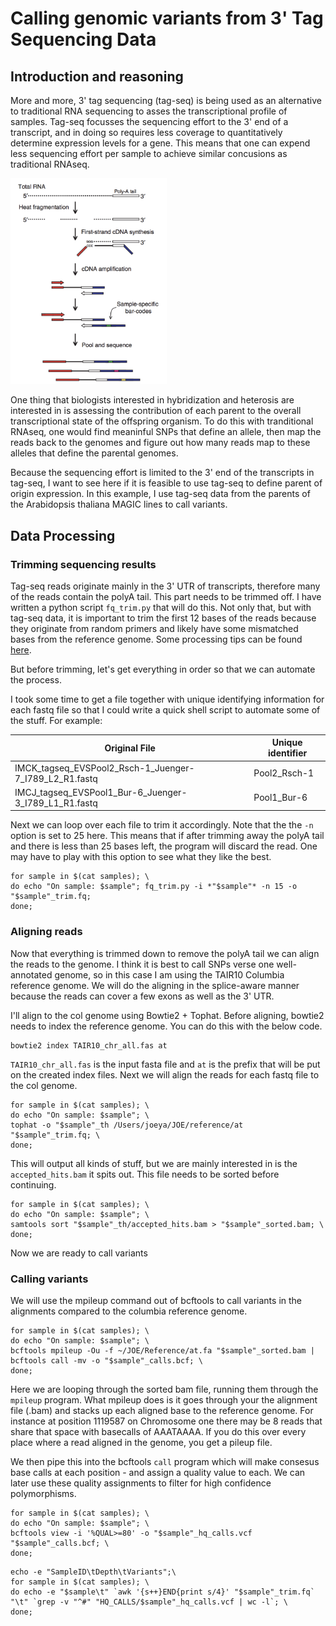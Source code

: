# Calling genomic variants from 3' Tag Sequencing Data

## Introduction and reasoning
More and more, 3' tag sequencing (tag-seq) is being used as an alternative to traditional RNA sequencing to asses the transcriptional profile of samples. Tag-seq focusses the sequencing effort to the 3' end of a transcript, and in doing so requires less coverage to quantitatively determine expression levels for a gene. This means that one can expend less sequencing effort per sample to achieve similar concusions as traditional RNAseq. 

<img src="img/tagseq.png" width="250">

One thing that biologists interested in hybridization and heterosis are interested in is assessing the contribution of each parent to the overall transcriptional state of the offspring organism. To do this with tranditional RNAseq, one would find meaninful SNPs that define an allele, then map the reads back to the genomes and figure out how many reads map to these alleles that define the parental genomes. 

Because the sequencing effort is limited to the 3' end of the transcripts in tag-seq, I want to see here if it is feasible to use tag-seq to define parent of origin expression. In this example, I use tag-seq data from the parents of the Arabidopsis thaliana MAGIC lines to call variants.

## Data Processing

### Trimming sequencing results
Tag-seq reads originate mainly in the 3' UTR of transcripts, therefore many of the reads contain the polyA tail. This part needs to be trimmed off. I have written a python script `fq_trim.py` that will do this. Not only that, but with tag-seq data, it is important to trim the first 12 bases of the reads because they originate from random primers and likely have some mismatched bases from the reference genome. Some processing tips can be found [here](http://dnatech.genomecenter.ucdavis.edu/wp-content/uploads/2017/09/Quant-Seq-FWD-data-analysis-recommendations-Tag-Seq.pdf).

But before trimming, let's get everything in order so that we can automate the process.

I took some time to get a file together with unique identifying information for each fastq file so that I could write a quick shell script to automate some of the stuff. For example:

Original File | Unique identifier
------------- | -----------------
IMCK_tagseq_EVSPool2_Rsch-1_Juenger-7_I789_L2_R1.fastq | Pool2_Rsch-1
IMCJ_tagseq_EVSPool1_Bur-6_Juenger-3_I789_L1_R1.fastq | Pool1_Bur-6

Next we can loop over each file to trim it accordingly. Note that the the `-n` option is set to 25 here. This means that if after trimming away the polyA tail and there is less than 25 bases left, the program will discard the read. One may have to play with this option to see what they like the best.

```
for sample in $(cat samples); \
do echo "On sample: $sample"; fq_trim.py -i *"$sample"* -n 15 -o "$sample"_trim.fq;
done;
```
### Aligning reads
Now that everything is trimmed down to remove the polyA tail we can align the reads to the genome. I think it is best to call SNPs verse one well-annotated genome, so in this case I am using the TAIR10 Columbia reference genome. We will do the aligning in the splice-aware manner because the reads can cover a few exons as well as the 3' UTR.

I'll align to the col genome using Bowtie2 + Tophat. Before aligning, bowtie2 needs to index the reference genome. You can do this with the below code.
```
bowtie2 index TAIR10_chr_all.fas at
```

`TAIR10_chr_all.fas` is the input fasta file and `at` is the prefix that will be put on the created index files. Next we will align the reads for each fastq file to the col genome.

```
for sample in $(cat samples); \
do echo "On sample: $sample"; \
tophat -o "$sample"_th /Users/joeya/JOE/reference/at "$sample"_trim.fq; \
done;
```
This will output all kinds of stuff, but we are mainly interested in is the `accepted_hits.bam` it spits out. This file needs to be sorted before continuing.

```
for sample in $(cat samples); \
do echo "On sample: $sample"; \
samtools sort "$sample"_th/accepted_hits.bam > "$sample"_sorted.bam; \
done;
```

Now we are ready to call variants

### Calling variants
We will use the mpileup command out of bcftools to call variants in the alignments compared to the columbia reference genome.

```
for sample in $(cat samples); \
do echo "On sample: $sample"; \
bcftools mpileup -Ou -f ~/JOE/Reference/at.fa "$sample"_sorted.bam | bcftools call -mv -o "$sample"_calls.bcf; \
done;
```

Here we are looping through the sorted bam file, running them through the `mpileup` program. What mpileup does is it goes through your the alignment file (.bam) and stacks up each aligned base to the reference genome. For instance at position 1119587 on Chromosome one there may be 8 reads that share that space with basecalls of AAATAAAA. If you do this over every place where a read aligned in the genome, you get a pileup file.

We then pipe this into the bcftools `call` program which will make consesus base calls at each position - and assign a quality value to each. We can later use these quality assignments to filter for high confidence polymorphisms.

```
for sample in $(cat samples); \
do echo "On sample: $sample"; \
bcftools view -i '%QUAL>=80' -o "$sample"_hq_calls.vcf "$sample"_calls.bcf; \
done;
```

```
echo -e "SampleID\tDepth\tVariants";\
for sample in $(cat samples); \
do echo -e "$sample\t" `awk '{s++}END{print s/4}' "$sample"_trim.fq` "\t" `grep -v "^#" "HQ_CALLS/$sample"_hq_calls.vcf | wc -l`; \
done;
```


